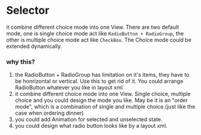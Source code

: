 # Selector

it combine different choice mode into one View. There are two default mode, one is single choice mode act like `RadioButton + RadioGroup`, the other is multiple choice mode act like `CheckBox`. The Choice mode could be extended dynamically.

### why this?
1. the RadioButton + RadioGroup has limitation on it's items, they have to be honrizontal or vertical. Use this to get rid of it. You could arrange RadioButton whatever you like in layout xml
2. it combine different choice mode into one View. Single choice, multiple choice and you could design the mode you like. May be it is an "order mode", which is a combination of single and multiple choice.(just like the case when ordering dinner)
3. you could add Animation for selected and unselected state.
4. you could design what radio button looks like by a layout xml.
